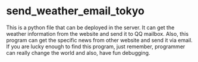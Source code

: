 # send_weather_email_tokyo
This is a python file that can be deployed in the server. It can get the weather information from the website and send it to QQ
mailbox. Also, this program can get the specific news from other website and send it via email.
If you are lucky enough to find this program, just remember, programmer can really change the world and also, have fun debugging.
